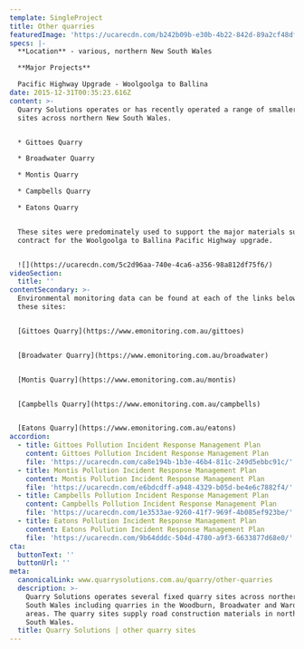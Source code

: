 ```yaml
---
template: SingleProject
title: Other quarries
featuredImage: 'https://ucarecdn.com/b242b09b-e30b-4b22-842d-89a2cf48df91/'
specs: |-
  **Location** - various, northern New South Wales

  **Major Projects** 

  Pacific Highway Upgrade - Woolgoolga to Ballina
date: 2015-12-31T00:35:23.616Z
content: >-
  Quarry Solutions operates or has recently operated a range of smaller quarry
  sites across northern New South Wales. 


  * Gittoes Quarry

  * Broadwater Quarry

  * Montis Quarry 

  * Campbells Quarry

  * Eatons Quarry


  These sites were predominately used to support the major materials supply
  contract for the Woolgoolga to Ballina Pacific Highway upgrade. 


  ![](https://ucarecdn.com/5c2d96aa-740e-4ca6-a356-98a812df75f6/)
videoSection:
  title: ''
contentSecondary: >-
  Environmental monitoring data can be found at each of the links below for
  these sites: 


  [Gittoes Quarry](https://www.emonitoring.com.au/gittoes) 


  [Broadwater Quarry](https://www.emonitoring.com.au/broadwater)


  [Montis Quarry](https://www.emonitoring.com.au/montis)


  [Campbells Quarry](https://www.emonitoring.com.au/campbells)


  [Eatons Quarry](https://www.emonitoring.com.au/eatons)
accordion:
  - title: Gittoes Pollution Incident Response Management Plan
    content: Gittoes Pollution Incident Response Management Plan
    file: 'https://ucarecdn.com/ca8e194b-1b3e-46b4-811c-249d5ebbc91c/'
  - title: Montis Pollution Incident Response Management Plan
    content: Montis Pollution Incident Response Management Plan
    file: 'https://ucarecdn.com/e6bdcdff-a948-4329-b05d-be4e6c7882f4/'
  - title: Campbells Pollution Incident Response Management Plan
    content: Campbells Pollution Incident Response Management Plan
    file: 'https://ucarecdn.com/1e3533ae-9260-41f7-969f-4b085ef923be/'
  - title: Eatons Pollution Incident Response Management Plan
    content: Eatons Pollution Incident Response Management Plan
    file: 'https://ucarecdn.com/9b64dddc-504d-4780-a9f3-6633877d68e0/'
cta:
  buttonText: ''
  buttonUrl: ''
meta:
  canonicalLink: www.quarrysolutions.com.au/quarry/other-quarries
  description: >-
    Quarry Solutions operates several fixed quarry sites across northern New
    South Wales including quarries in the Woodburn, Broadwater and Wardell
    areas. The quarry sites supply road construction materials in northern New
    South Wales. 
  title: Quarry Solutions | other quarry sites
---
```


